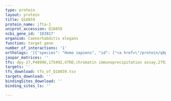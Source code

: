 ```yaml
---
type: protein
layout: protein
title: Q18859
protein_name: ifta-1
uniprot_accession: Q18859
ncbi_gene_id: '183817'
organism: Caenorhabditis elegans
function: target gene
number_of_interactions: '1'
orthologs: '[{"species": "Homo sapiens", "id": ["<a href=\"/protein/q9p2l0\">Q9P2L0</a>"]}, {"species": "Mus musculus", "id": ["<a href=\"/protein/q8bnd3\">Q8BND3</a>"]}, {"species": "Rattus norvegicus", "id": ["<a href=\"/protein/a6n6j5\">A6N6J5</a>"]}, {"species": "Drosophila melanogaster", "id": ["<a href=\"/protein/q9w097\">Q9W097</a>"]}, {"species": "Danio rerio", "id": ["<a href=\"/protein/b7zd88\">B7ZD88</a>"]}]'
jaspar_matrices: ''
tfs: dpy-27,P48996,175492,GTRD,chromatin immunoprecipitation assay,27924024%5Buid%5D,No
targets: ''
tfs_download: tfs_of_Q18859.tsv
targets_download: ''
bindingSites_download: ''
binding_sites_ls: ''

---
```

